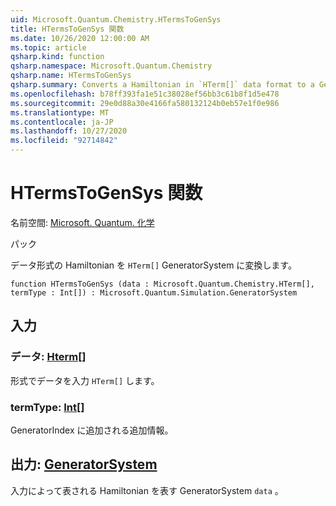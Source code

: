 ```yaml
---
uid: Microsoft.Quantum.Chemistry.HTermsToGenSys
title: HTermsToGenSys 関数
ms.date: 10/26/2020 12:00:00 AM
ms.topic: article
qsharp.kind: function
qsharp.namespace: Microsoft.Quantum.Chemistry
qsharp.name: HTermsToGenSys
qsharp.summary: Converts a Hamiltonian in `HTerm[]` data format to a GeneratorSystem.
ms.openlocfilehash: b78ff393fa1e51c38028ef56bb3c61b8f1d5e478
ms.sourcegitcommit: 29e0d88a30e4166fa580132124b0eb57e1f0e986
ms.translationtype: MT
ms.contentlocale: ja-JP
ms.lasthandoff: 10/27/2020
ms.locfileid: "92714842"
---
```

# <a name="htermstogensys-function"></a>HTermsToGenSys 関数

名前空間: [Microsoft. Quantum. 化学](xref:Microsoft.Quantum.Chemistry)

パック [](https://nuget.org/packages/)


データ形式の Hamiltonian を `HTerm[]` GeneratorSystem に変換します。

```qsharp
function HTermsToGenSys (data : Microsoft.Quantum.Chemistry.HTerm[], termType : Int[]) : Microsoft.Quantum.Simulation.GeneratorSystem
```


## <a name="input"></a>入力

### <a name="data--hterm"></a>データ: [Hterm](xref:Microsoft.Quantum.Chemistry.HTerm)[]

形式でデータを入力 `HTerm[]` します。


### <a name="termtype--int"></a>termType: [Int](xref:microsoft.quantum.lang-ref.int)[]

GeneratorIndex に追加される追加情報。



## <a name="output--generatorsystem"></a>出力: [GeneratorSystem](xref:Microsoft.Quantum.Simulation.GeneratorSystem)

入力によって表される Hamiltonian を表す GeneratorSystem `data` 。